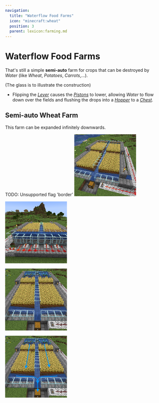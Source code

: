 ```yaml
---
navigation:
  title: "Waterflow Food Farms"
  icon: "minecraft:wheat"
  position: 3
  parent: lexicon:farming.md
---
```


# Waterflow Food Farms

That's still a simple __semi-auto__ farm for crops that can be destroyed by *Water* (like *Wheat*, *Potatoes*, *Carrots*,...). 

(The glass is to illustrate the construction) 

- Flipping the [*Lever*](../redstone/redstone_components.md#lever) causes the [*Pistons*](../redstone/redstone_components.md#piston) to lower, allowing *Water* to flow down over the fields and flushing the drops into a [*Hopper*](../redstone/redstone_components.md#hopper) to a [*Chest*](../useables/chest.md).

## Semi-auto Wheat Farm

This farm can be expanded infinitely downwards.

TODO: Unsupported flag 'border'
![](semi_auto_wheat_farm_1.png)

![](semi_auto_wheat_farm_2.png)

![](semi_auto_wheat_farm_3.png)

![](semi_auto_wheat_farm_4.png)

